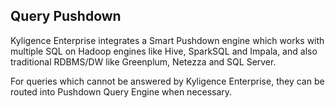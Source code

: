 ## Query Pushdown

Kyligence Enterprise integrates a Smart Pushdown engine which works with multiple SQL on Hadoop engines like Hive, SparkSQL and Impala, and also traditional RDBMS/DW like Greenplum, Netezza and SQL Server. 

For queries which cannot be answered by Kyligence Enterprise, they can be routed into Pushdown Query Engine when necessary.

